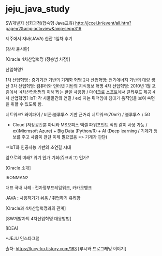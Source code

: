 # jeju_java_study
SW개발자 심화과정(합숙형 Java교육) http://jccei.kr/event/all.htm?page=2&amp;act=view&amp;seq=316

제주에서 자바(JAVA) 한잔 1일차 후기 

 

[강사 윤시환]

 

[Oracle 4차산업혁명 (정승범 차장)]

산업혁명?

1차 산업혁명 : 증기기관 기반의 기계화 혁명
2차 산업혁명: 전기에너지 기반의 대량 생산
3차 산업혁명: 컴퓨터와 인터넷 기반의 지식정보 혁명
4차 산업혁명: 2010년 1월 포럼에서 '4차산업혁명의 이해'라는 글을 사용함 / 마이크로 소프트에서 클라우드 제공
4차 산업혁명? IoT: 각 사물들간의 연결 / ex) 자는 뒤척임에 침대가 움직임을 보여 숙면을 취할 수 있도록 함.

네트워크? 와이파이 / 비콘:블루투스 기반 근거리 네트워크(70m?) / 블루투스 / 5G

+ Cloud (저장공간뿐 아니라 MS오피스 액셀 파워포인트 작업 같이 사용 가능 / ex)Microsoft Azure) + Big Data (Python/R) + AI (Deep learning / 기계가 정보를 주고 사람이 판단 이제 필요없음 => 기계가 판단)

=>IoT와 인공지능 기반의 초연결 시대

 

앞으로의 미래? 위기 인가 기회(쥬크버그) 인가?

 

[Oracle 소개]

IRONMAN2

대표 국내 사례 : 전자정부프레임워크, 카카오뱅크

JAVA : 사용하기가 쉬움 / 취업하기 유리함

 

[Oracle과 4차산업혁명과의 관계]

 

[SW개발자의 4차산업혁명 대응방법]

 

[IDEA]

*JEJU 인스타그램



출처: https://lucy-ko.tistory.com/183 [루시와 프로그래밍 이야기]